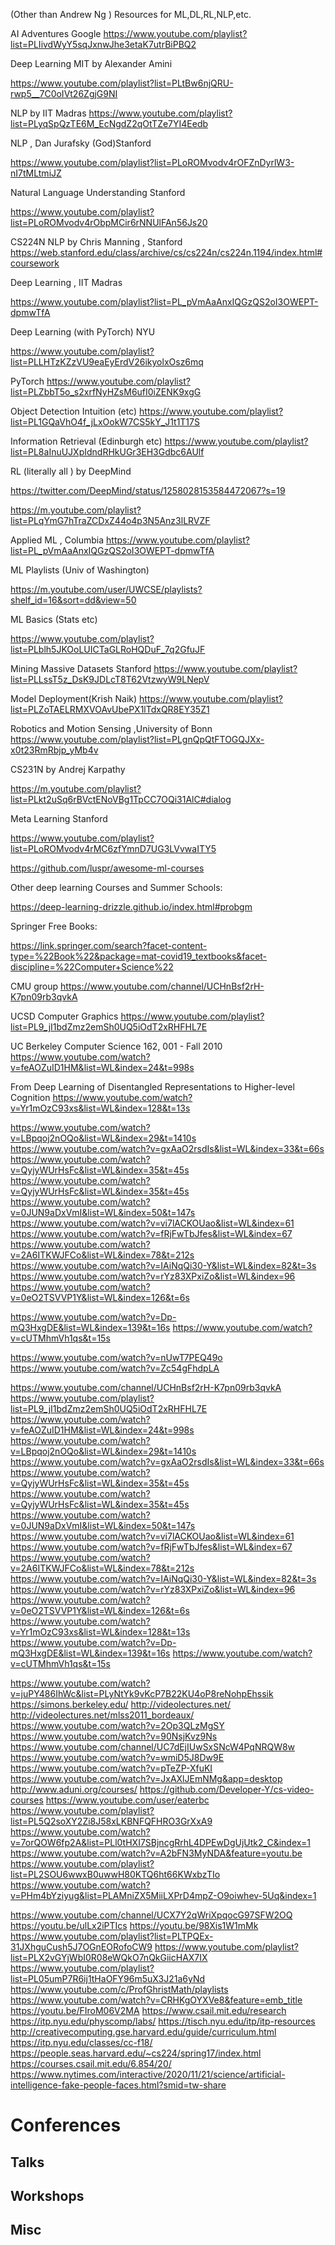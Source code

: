 
(Other than Andrew Ng )
Resources for ML,DL,RL,NLP,etc.

AI Adventures Google 
https://www.youtube.com/playlist?list=PLIivdWyY5sqJxnwJhe3etaK7utrBiPBQ2

Deep Learning MIT by Alexander Amini

https://www.youtube.com/playlist?list=PLtBw6njQRU-rwp5__7C0oIVt26ZgjG9NI

NLP by IIT Madras
https://www.youtube.com/playlist?list=PLyqSpQzTE6M_EcNgdZ2qOtTZe7YI4Eedb

NLP , Dan Jurafsky (God)Stanford

https://www.youtube.com/playlist?list=PLoROMvodv4rOFZnDyrlW3-nI7tMLtmiJZ

Natural Language Understanding Stanford

https://www.youtube.com/playlist?list=PLoROMvodv4rObpMCir6rNNUlFAn56Js20

CS224N NLP by Chris Manning , Stanford
https://web.stanford.edu/class/archive/cs/cs224n/cs224n.1194/index.html#coursework

Deep Learning , IIT Madras

https://www.youtube.com/playlist?list=PL_pVmAaAnxIQGzQS2oI3OWEPT-dpmwTfA

Deep Learning (with PyTorch) NYU

https://www.youtube.com/playlist?list=PLLHTzKZzVU9eaEyErdV26ikyolxOsz6mq

PyTorch
https://www.youtube.com/playlist?list=PLZbbT5o_s2xrfNyHZsM6ufI0iZENK9xgG

Object Detection Intuition (etc)
https://www.youtube.com/playlist?list=PL1GQaVhO4f_jLxOokW7CS5kY_J1t1T17S

Information Retrieval (Edinburgh etc)
https://www.youtube.com/playlist?list=PL8aInuUJXpIdndRHkUGr3EH3Gdbc6AUlf

RL (literally all ) by DeepMind

https://twitter.com/DeepMind/status/1258028153584472067?s=19

https://m.youtube.com/playlist?list=PLqYmG7hTraZCDxZ44o4p3N5Anz3lLRVZF

Applied ML , Columbia 
https://www.youtube.com/playlist?list=PL_pVmAaAnxIQGzQS2oI3OWEPT-dpmwTfA

ML Playlists (Univ of Washington)

https://m.youtube.com/user/UWCSE/playlists?shelf_id=16&sort=dd&view=50

ML Basics (Stats etc)

https://www.youtube.com/playlist?list=PLblh5JKOoLUICTaGLRoHQDuF_7q2GfuJF

Mining Massive Datasets  Stanford
https://www.youtube.com/playlist?list=PLLssT5z_DsK9JDLcT8T62VtzwyW9LNepV

Model Deployment(Krish Naik)
https://www.youtube.com/playlist?list=PLZoTAELRMXVOAvUbePX1lTdxQR8EY35Z1

Robotics and Motion Sensing ,University of Bonn
https://www.youtube.com/playlist?list=PLgnQpQtFTOGQJXx-x0t23RmRbjp_yMb4v

CS231N by Andrej Karpathy

https://m.youtube.com/playlist?list=PLkt2uSq6rBVctENoVBg1TpCC7OQi31AlC#dialog

Meta Learning Stanford

https://www.youtube.com/playlist?list=PLoROMvodv4rMC6zfYmnD7UG3LVvwaITY5

https://github.com/luspr/awesome-ml-courses

Other deep learning Courses and Summer Schools:

https://deep-learning-drizzle.github.io/index.html#probgm

Springer Free Books:

https://link.springer.com/search?facet-content-type=%22Book%22&package=mat-covid19_textbooks&facet-discipline=%22Computer+Science%22






CMU group
https://www.youtube.com/channel/UCHnBsf2rH-K7pn09rb3qvkA

UCSD Computer Graphics
https://www.youtube.com/playlist?list=PL9_jI1bdZmz2emSh0UQ5iOdT2xRHFHL7E

UC Berkeley Computer Science 162, 001 - Fall 2010
https://www.youtube.com/watch?v=feAOZuID1HM&list=WL&index=24&t=998s

From Deep Learning of Disentangled Representations to Higher-level Cognition
https://www.youtube.com/watch?v=Yr1mOzC93xs&list=WL&index=128&t=13s 

https://www.youtube.com/watch?v=LBpqoj2nOQo&list=WL&index=29&t=1410s
https://www.youtube.com/watch?v=gxAaO2rsdIs&list=WL&index=33&t=66s
https://www.youtube.com/watch?v=QyjyWUrHsFc&list=WL&index=35&t=45s
https://www.youtube.com/watch?v=QyjyWUrHsFc&list=WL&index=35&t=45s 
https://www.youtube.com/watch?v=0JUN9aDxVmI&list=WL&index=50&t=147s 
https://www.youtube.com/watch?v=vi7lACKOUao&list=WL&index=61 
https://www.youtube.com/watch?v=fRjFwTbJfes&list=WL&index=67 
https://www.youtube.com/watch?v=2A6ITKWJFCo&list=WL&index=78&t=212s
https://www.youtube.com/watch?v=IAiNqQi30-Y&list=WL&index=82&t=3s 
https://www.youtube.com/watch?v=rYz83XPxiZo&list=WL&index=96 
https://www.youtube.com/watch?v=0eO2TSVVP1Y&list=WL&index=126&t=6s


https://www.youtube.com/watch?v=Dp-mQ3HxgDE&list=WL&index=139&t=16s 
https://www.youtube.com/watch?v=cUTMhmVh1qs&t=15s 

https://www.youtube.com/watch?v=nUwT7PEQ49o
https://www.youtube.com/watch?v=Zc54gFhdpLA 






https://www.youtube.com/channel/UCHnBsf2rH-K7pn09rb3qvkA
https://www.youtube.com/playlist?list=PL9_jI1bdZmz2emSh0UQ5iOdT2xRHFHL7E
https://www.youtube.com/watch?v=feAOZuID1HM&list=WL&index=24&t=998s 
https://www.youtube.com/watch?v=LBpqoj2nOQo&list=WL&index=29&t=1410s
https://www.youtube.com/watch?v=gxAaO2rsdIs&list=WL&index=33&t=66s
https://www.youtube.com/watch?v=QyjyWUrHsFc&list=WL&index=35&t=45s
https://www.youtube.com/watch?v=QyjyWUrHsFc&list=WL&index=35&t=45s 
https://www.youtube.com/watch?v=0JUN9aDxVmI&list=WL&index=50&t=147s 
https://www.youtube.com/watch?v=vi7lACKOUao&list=WL&index=61 
https://www.youtube.com/watch?v=fRjFwTbJfes&list=WL&index=67 
https://www.youtube.com/watch?v=2A6ITKWJFCo&list=WL&index=78&t=212s
https://www.youtube.com/watch?v=IAiNqQi30-Y&list=WL&index=82&t=3s 
https://www.youtube.com/watch?v=rYz83XPxiZo&list=WL&index=96 
https://www.youtube.com/watch?v=0eO2TSVVP1Y&list=WL&index=126&t=6s 
https://www.youtube.com/watch?v=Yr1mOzC93xs&list=WL&index=128&t=13s 
https://www.youtube.com/watch?v=Dp-mQ3HxgDE&list=WL&index=139&t=16s 
https://www.youtube.com/watch?v=cUTMhmVh1qs&t=15s 


https://www.youtube.com/watch?v=juPY486IhWc&list=PLyNtYk9vKcP7B22KU4oP8reNohpEhssik 
https://simons.berkeley.edu/ 
http://videolectures.net/ 
http://videolectures.net/mlss2011_bordeaux/ 
https://www.youtube.com/watch?v=2Op3QLzMgSY 
https://www.youtube.com/watch?v=90NsjKvz9Ns
https://www.youtube.com/channel/UC7dEjIUwSxSNcW4PqNRQW8w 
https://www.youtube.com/watch?v=wmiD5J8Dw9E 
https://www.youtube.com/watch?v=pTeZP-XfuKI 
https://www.youtube.com/watch?v=JxAXlJEmNMg&app=desktop 
http://www.aduni.org/courses/ 
https://github.com/Developer-Y/cs-video-courses 
https://www.youtube.com/user/eaterbc
https://www.youtube.com/playlist?list=PL5Q2soXY2Zi8J58xLKBNFQFHRO3GrXxA9
https://www.youtube.com/watch?v=7orQOW6fp2A&list=PLl0tHXI7SBjncgRrhL4DPEwDgUjUtk2_C&index=1
https://www.youtube.com/watch?v=A2bFN3MyNDA&feature=youtu.be
https://www.youtube.com/playlist?list=PL2SOU6wwxB0uwwH80KTQ6ht66KWxbzTIo 
https://www.youtube.com/watch?v=PHm4bYziyug&list=PLAMniZX5MiiLXPrD4mpZ-O9oiwhev-5Uq&index=1

https://www.youtube.com/channel/UCX7Y2qWriXpqocG97SFW2OQ
https://youtu.be/ulLx2iPTIcs
https://youtu.be/98Xis1W1mMk
https://www.youtube.com/playlist?list=PLTPQEx-31JXhguCush5J7OGnEORofoCW9
https://www.youtube.com/playlist?list=PLX2vGYjWbI0R08eWQkO7nQkGiicHAX7IX 
https://www.youtube.com/playlist?list=PL05umP7R6ij1tHaOFY96m5uX3J21a6yNd
https://www.youtube.com/c/ProfGhristMath/playlists
https://www.youtube.com/watch?v=CRHKgOYXVe8&feature=emb_title 
https://youtu.be/FIroM06V2MA
https://www.csail.mit.edu/research
https://itp.nyu.edu/physcomp/labs/
https://tisch.nyu.edu/itp/itp-resources
http://creativecomputing.gse.harvard.edu/guide/curriculum.html
https://itp.nyu.edu/classes/cc-f18/
https://people.seas.harvard.edu/~cs224/spring17/index.html
https://courses.csail.mit.edu/6.854/20/
https://www.nytimes.com/interactive/2020/11/21/science/artificial-intelligence-fake-people-faces.html?smid=tw-share






# Conferences 
## Talks



## Workshops 



## Misc 
























































































































































































































































































































































































































































































































































































































































































































































































































































